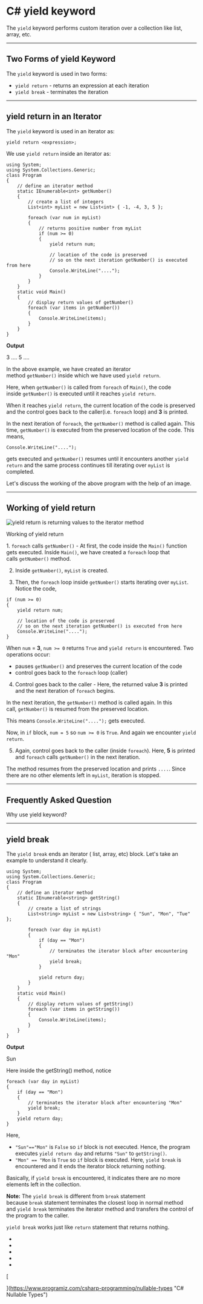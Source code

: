 # C# yield keyword

The `yield` keyword performs custom iteration over a collection like list, array, etc.

---

## Two Forms of yield Keyword

The `yield` keyword is used in two forms:

- `yield return` - returns an expression at each iteration
- `yield break` - terminates the iteration

---

## yield return in an Iterator

The `yield` keyword is used in an iterator as:

```
yield return <expression>; 
```

We use `yield return` inside an iterator as:

```
using System;
using System.Collections.Generic;
class Program
{
    // define an iterator method
    static IEnumerable<int> getNumber()
    {
        // create a list of integers 
        List<int> myList = new List<int> { -1, -4, 3, 5 };

        foreach (var num in myList)
        {
            // returns positive number from myList 
            if (num >= 0)
            {
                yield return num;

                // location of the code is preserved 
                // so on the next iteration getNumber() is executed from here 
                Console.WriteLine("....");
            }
        }
    }
    static void Main()
    {
        // display return values of getNumber() 
        foreach (var items in getNumber())
        {
            Console.WriteLine(items);
        }
    }
}
```

**Output**

3
....
5
....

In the above example, we have created an iterator method `getNumber()` inside which we have used `yield return`.

Here, when `getNumber()` is called from `foreach` of `Main()`, the code inside `getNumber()` is executed until it reaches `yield return`.

When it reaches `yield return`, the current location of the code is preserved and the control goes back to the caller(i.e. `foreach` loop) and **3** is printed.

In the next iteration of `foreach`, the `getNumber()` method is called again. This time, `getNumber()` is executed from the preserved location of the code. This means,

```
Console.WriteLine("....");
```

gets executed and `getNumber()` resumes until it encounters another `yield return` and the same process continues till iterating over `myList` is completed.

Let's discuss the working of the above program with the help of an image.

---

## Working of yield return

![yield return is returning values to the iterator method](https://www.programiz.com/sites/tutorial2program/files/csharp-yield-keyword.png "Working of yield return")

Working of yield return

1. `foreach` calls `getNumber()` - At first, the code inside the `Main()` function gets executed. Inside `Main()`, we have created a `foreach` loop that calls `getNumber()` method.

2. Inside `getNumber()`, `myList` is created.

3. Then, the `foreach` loop inside `getNumber()` starts iterating over `myList`. Notice the code,

```
if (num >= 0)
{
    yield return num;

    // location of the code is preserved 
    // so on the next iteration getNumber() is executed from here 
    Console.WriteLine("....");
}
```

When `num` = **3**, `num >= 0` returns `True` and `yield return` is encountered. Two operations occur:

- pauses `getNumber()` and preserves the current location of the code
- control goes back to the `foreach` loop (caller)

4. Control goes back to the caller - Here, the returned value **3** is printed and the next iteration of `foreach` begins.

In the next iteration, the `getNumber()` method is called again. In this call, `getNumber()` is resumed from the preserved location.

This means `Console.WriteLine("....");` gets executed.

Now, in `if` block, `num = 5` so `num >= 0` is `True`. And again we encounter `yield return`.

5. Again, control goes back to the caller (inside `foreach`). Here, **5** is printed and `foreach` calls `getNumber()` in the next iteration.

The method resumes from the preserved location and prints `....`. Since there are no other elements left in `myList`, iteration is stopped.

---

## Frequently Asked Question

Why use yield keyword?

---

## yield break

The `yield break` ends an iterator ( list, array, etc) block. Let's take an example to understand it clearly.

```
using System;
using System.Collections.Generic;
class Program
{
    // define an iterator method
    static IEnumerable<string> getString()
    {
        // create a list of strings 
        List<string> myList = new List<string> { "Sun", "Mon", "Tue" };

        foreach (var day in myList)
        {
            if (day == "Mon")
            {
                // terminates the iterator block after encountering "Mon"
                yield break;
            }

            yield return day;
        }
    }
    static void Main()
    {
        // display return values of getString() 
        foreach (var items in getString())
        {
            Console.WriteLine(items);
        }
    }
}
```

**Output**

Sun

Here inside the getString() method, notice

```
foreach (var day in myList)
{
    if (day == "Mon")
    {
        // terminates the iterator block after encountering "Mon"
        yield break;
    }
    yield return day;
}
```

Here,

- `"Sun"=="Mon"` is `False` so `if` block is not executed. Hence, the program executes `yield return day` and returns `"Sun"` to `getString()`.
- `"Mon" == "Mon` is `True` so `if` block is executed. Here, `yield break` is encountered and it ends the iterator block returning nothing.

Basically, if `yield break` is encountered, it indicates there are no more elements left in the collection.

**Note:** The `yield break` is different from `break` statement because `break` statement terminates the closest loop in normal method and `yield break` terminates the iterator method and transfers the control of the program to the caller.

`yield break` works just like `return` statement that returns nothing.

- [](https://www.programiz.com/csharp-programming/yield-keyword#introduction)
- [](https://www.programiz.com/csharp-programming/yield-keyword#two-forms-of-yield-keyword)
- [](https://www.programiz.com/csharp-programming/yield-keyword#yield-return)
- [](https://www.programiz.com/csharp-programming/yield-keyword#working-of-yield-return)
- [](https://www.programiz.com/csharp-programming/yield-keyword#yield-break)

[

  


](https://www.programiz.com/csharp-programming/nullable-types "C# Nullable Types")